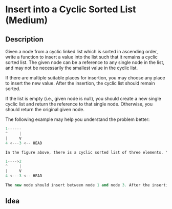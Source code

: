 # Insert into a Cyclic Sorted List (Medium)
## Description

Given a node from a cyclic linked list which is sorted in ascending order, write a function to insert a value into the list such that it remains a cyclic sorted list. The given node can be a reference to any single node in the list, and may not be necessarily the smallest value in the cyclic list.

If there are multiple suitable places for insertion, you may choose any place to insert the new value. After the insertion, the cyclic list should remain sorted.

If the list is empty (i.e., given node is null), you should create a new single cyclic list and return the reference to that single node. Otherwise, you should return the original given node.

The following example may help you understand the problem better:

```cpp
1------
^     |
|     V
4 <---3 <-- HEAD

In the figure above, there is a cyclic sorted list of three elements. You are given a reference to the node with value 3, and we need to insert 2 into the list.

1---->2
^     |
|     V
4 <---3 <-- HEAD

The new node should insert between node 1 and node 3. After the insertion, the list should look like this, and we should still return node 3.
```

## Idea